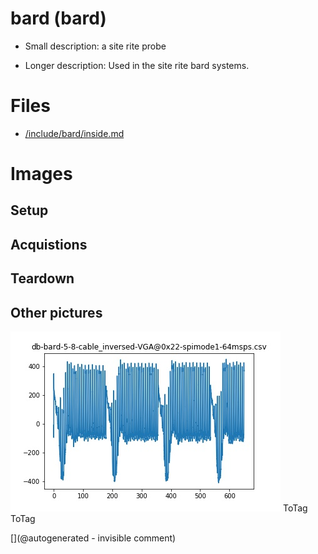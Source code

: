 # bard (bard)

* Small description: a site rite probe

* Longer description: Used in the site rite bard systems.

# Files

* [/include/bard/inside.md](/include/bard/inside.md)


# Images

## Setup 

## Acquistions 

## Teardown 

## Other pictures 

![](/include/bard/exp1/db-bard-5-8-cable_inversed-VGA@0x22-spimode1-64msps.jpg)
ToTag
ToTag





[](@autogenerated - invisible comment)